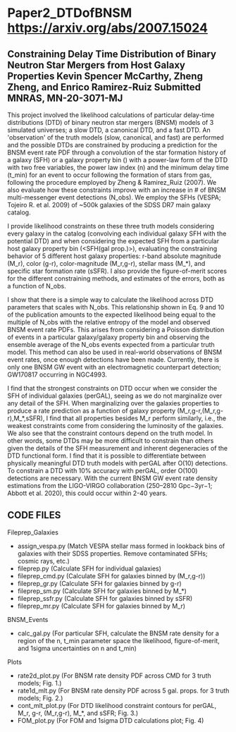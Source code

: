 # Paper2_DTDofBNSM https://arxiv.org/abs/2007.15024
Constraining Delay Time Distribution of Binary Neutron Star Mergers from Host Galaxy Properties 
Kevin Spencer McCarthy, Zheng Zheng, and Enrico Ramirez-Ruiz
Submitted MNRAS, MN-20-3071-MJ
----------------------------------------------------------------------------

This project involved the likelihood calculations of particular delay-time distributions (DTD) of binary neutron star mergers (BNSM) models of 3 simulated universes; a slow DTD, a canonical DTD, and a fast DTD. An 'observation' of the truth models (slow, canonical, and fast) are performed and the possible DTDs are constrained by producing a prediction for the BNSM event rate PDF through a convolution of the star formation history of a galaxy (SFH) or a galaxy property bin (<SFH>) with a power-law form of the DTD with two free variables, the power law index (n) and the minimum delay time (t_min) for an event to occur following the formation of stars from gas, following the procedure employed by Zheng & Ramirez_Ruiz (2007). We also evaluate how these constraints improve with an increase in # of BNSM multi-messenger event detections (N_obs). We employ the SFHs (VESPA; Tojeiro R. et al. 2009) of ~500k galaxies of the SDSS DR7 main galaxy catalog. 
 
I provide likelihood constraints on these three truth models considering every galaxy in the catalog (convolving each individual galaxy SFH with the potential DTD) and when considering the expected SFH from a particular host galaxy property bin (<SFH(gal prop.)>), evaluating the constraining behavior of 5 different host galaxy properties: r-band absolute magnitude (M_r), color (g-r), color-magnitude (M_r,g-r), stellar mass (M_*), and specific star formation rate (sSFR). I also provide the figure-of-merit scores for the different constraining methods, and estimates of the errors, both as a function of N_obs.

I show that there is a simple way to calculate the likelihood across DTD parameters that scales with N_obs. This relationship shown in Eq. 9 and 10 of the publication amounts to the expected likelihood being equal to the multiple of N_obs with the relative entropy of the model and observed BNSM event rate PDFs. This arises from considering a Poisson distribution of events in a particular galaxy/galaxy property bin and observing the ensemble average of the N_obs events expected from a particular truth model. This method can also be used in real-world observations of BNSM event rates, once enough detections have been made. Currently, there is only one BNSM GW event with an electromagnetic counterpart detection; GW170817 occurring in NGC4993.

I find that the strongest constraints on DTD occur when we consider the SFH of individual galaxies (perGAL), seeing as we do not marginalize over any detail of the SFH. When marginalizing over the galaxies properties to produce a rate prediction as a function of galaxy property (M_r,g-r,(M_r,g-r),M_*,sSFR), I find that all properties besides M_r perform similarly, i.e., the weakest constraints come from considering the luminosity of the galaxies. We also see that the constraint contours depend on the truth model. In other words, some DTDs may be more difficult to constrain than others given the details of the SFH measurement and inherent degeneracies of the DTD functional form. I find that it is possible to differentiate between physically meaningful DTD truth models with perGAL after O(10) detections. To constrain a DTD with 10% accuracy with perGAL, order O(100) detections are necessary. With the current BNSM GW event rate density estimations from the LIGO-VIRGO collaboration (250–2810 Gpc−3yr−1; Abbott et al. 2020), this could occur within 2-40 years.



CODE FILES
-----------------------------------------------------------
Fileprep_Galaxies
- assign_vespa.py (Match VESPA stellar mass formed in lookback bins of galaxies with their SDSS properties. Remove contaminated SFHs; cosmic rays, etc.)
- fileprep.py (Calculate SFH for individual galaxies)
- fileprep_cmd.py (Calculate SFH for galaxies binned by (M_r,g-r))
- fileprep_gr.py (Calculate SFH for galaxies binned by g-r)
- fileprep_sm.py (Calculate SFH for galaxies binned by M_*)
- fileprep_ssfr.py (Calculate SFH for galaxies binned by sSFR)
- fileprep_mr.py (Calculate SFH for galaxies binned by M_r)

BNSM_Events
- calc_gal.py (For particular SFH, calculate the BNSM rate density for a region of the n, t_min parameter space the likelihood, figure-of-merit, and 1sigma uncertainties on n and t_min)

Plots
- rate2d_plot.py (For BNSM rate density PDF across CMD for 3 truth models; Fig. 1.)
- rate1d_mlt.py (For BNSM rate density PDF across 5 gal. props. for 3 truth models; Fig. 2.)
- cont_mlt_plot.py (For DTD likelihood constraint contours for perGAL, M_r, g-r, (M_r,g-r), M_*, and sSFR; Fig. 3.)
- FOM_plot.py (For FOM and 1sigma DTD calculations plot; Fig. 4)
 


